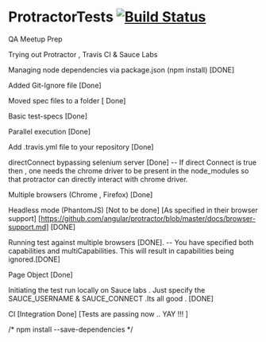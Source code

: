 # ProtractorTests [![Build Status](https://travis-ci.org/jags14385/ProtractorTests.svg?branch=master)](https://travis-ci.org/jags14385/ProtractorTests)

QA Meetup Prep

Trying out Protractor , Travis CI & Sauce Labs

Managing node dependencies via package.json (npm install) [DONE]

Added Git-Ignore file [Done]

Moved spec files to a folder [ Done]

Basic test-specs [Done]

Parallel execution [Done]

Add .travis.yml file to your repository [Done]

directConnect bypassing selenium server [Done]
  -- If direct Connect is true then , one needs the chrome driver to be present in the node_modules so
      that protractor can directly interact with chrome driver.

Multiple browsers (Chrome , Firefox) [Done]

Headless mode (PhantomJS) [Not to be done] [As specified in their browser support]
[https://github.com/angular/protractor/blob/master/docs/browser-support.md] [DONE]

Running test against multiple browsers [DONE].
 -- You have specified both capabilities and multiCapabilities. This will result in capabilities being ignored.[DONE]

 Page Object [Done]

 Initiating the test run locally on Sauce labs . Just specify the SAUCE_USERNAME & SAUCE_CONNECT .Its all good . [DONE]

 CI [Integration Done] [Tests are passing now .. YAY !!! ]

/* npm install <package-name> --save-dependencies */
